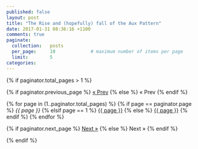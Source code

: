 ```yaml
---
published: false
layout: post
title: "The Rise and (hopefully) fall of the Aux Pattern"
date: 2017-01-31 08:36:16 +1100
comments: true
paginate:
  collection:   posts
  per_page:     10             # maximum number of items per page
  limit:        5   
categories: 
---
```

{% if paginator.total_pages > 1 %}
<div class="pagination">
  {% if paginator.previous_page %}
    <a href="{{ paginator.previous_page_path | prepend: site.baseurl | replace: '//', '/' }}">&laquo; Prev</a>
  {% else %}
    <span>&laquo; Prev</span>
  {% endif %}

  {% for page in (1..paginator.total_pages) %}
    {% if page == paginator.page %}
      <em>{{ page }}</em>
    {% elsif page == 1 %}
       <a href="{{ '/index.html' | prepend: site.baseurl | replace: '//', '/' }}">{{ page }}</a>
    {% else %}
       <a href="{{ site.paginate_path | prepend: site.baseurl | replace: '//', '/' | replace: ':num', page }}">{{ page }}</a>
    {% endif %}
  {% endfor %}

  {% if paginator.next_page %}
     <a href="{{ paginator.next_page_path | prepend: site.baseurl | replace: '//', '/' }}">Next &raquo;</a>
  {% else %}
     <span>Next &raquo;</span>
  {% endif %}
     </div>
{% endif %}

